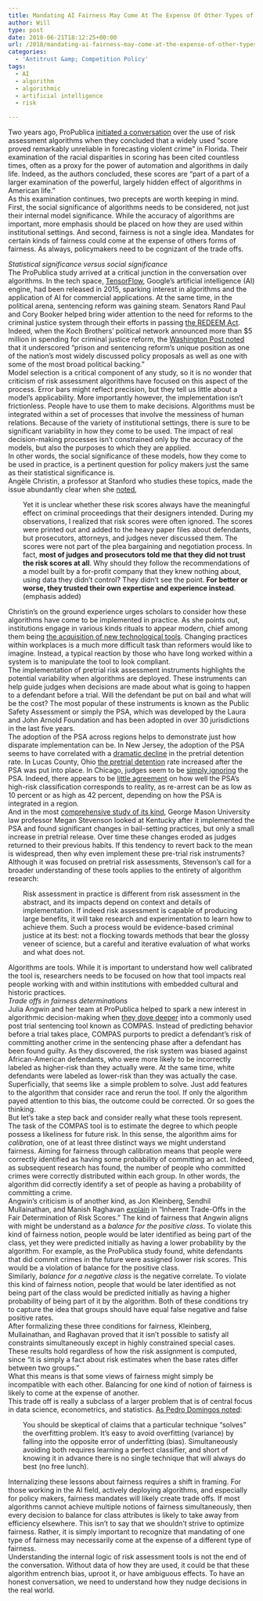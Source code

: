 ```yaml
---
title: Mandating AI Fairness May Come At The Expense Of Other Types of Fairness
author: Will
type: post
date: 2018-06-21T18:12:25+00:00
url: /2018/mandating-ai-fairness-may-come-at-the-expense-of-other-types-of-fairness/
categories:
  - 'Antitrust &amp; Competition Policy'
tags:
  - AI
  - algorithm
  - algorithmic
  - artificial intelligence
  - risk

---
```

Two years ago, ProPublica [initiated a conversation][1] over the use of risk assessment algorithms when they concluded that a widely used “score proved remarkably unreliable in forecasting violent crime” in Florida. Their examination of the racial disparities in scoring has been cited countless times, often as a proxy for the power of automation and algorithms in daily life. Indeed, as the authors concluded, these scores are “part of a part of a larger examination of the powerful, largely hidden effect of algorithms in American life.”  
As this examination continues, two precepts are worth keeping in mind. First, the social significance of algorithms needs to be considered, not just their internal model significance. While the accuracy of algorithms are important, more emphasis should be placed on how they are used within institutional settings. And second, fairness is not a single idea. Mandates for certain kinds of fairness could come at the expense of others forms of fairness. As always, policymakers need to be cognizant of the trade offs.  <!--more-->

  
_Statistical significance versus social significance_  
The ProPublica study arrived at a critical junction in the conversation over algorithms. In the tech space, [TensorFlow][2], Google’s artificial intelligence (AI) engine, had been released in 2015, sparking interest in algorithms and the application of AI for commercial applications. At the same time, in the political arena, sentencing reform was gaining steam. Senators Rand Paul and Cory Booker helped bring wider attention to the need for reforms to the criminal justice system through their efforts in passing [the REDEEM Act][3]. Indeed, when the Koch Brothers’ political network announced more than $5 million in spending for criminal justice reform, the [Washington Post noted][4] that it underscored “prison and sentencing reform&#8217;s unique position as one of the nation&#8217;s most widely discussed policy proposals as well as one with some of the most broad political backing.”  
Model selection is a critical component of any study, so it is no wonder that criticism of risk assessment algorithms have focused on this aspect of the process. Error bars might reflect precision, but they tell us little about a model’s applicability. More importantly however, the implementation isn’t frictionless. People have to use them to make decisions. Algorithms must be integrated within a set of processes that involve the messiness of human relations. Because of the variety of institutional settings, there is sure to be significant variability in how they come to be used. The impact of real decision-making processes isn’t constrained only by the accuracy of the models, but also the purposes to which they are applied.  
In other words, the social significance of these models, how they come to be used in practice, is a pertinent question for policy makers just the same as their statistical significance is.  
Angèle Christin, a professor at Stanford who studies these topics, made the issue abundantly clear when she [noted][5],

<p style="padding-left: 30px;">
  Yet it is unclear whether these risk scores always have the meaningful effect on criminal proceedings that their designers intended. During my observations, I realized that risk scores were often ignored. The scores were printed out and added to the heavy paper files about defendants, but prosecutors, attorneys, and judges never discussed them. The scores were not part of the plea bargaining and negotiation process. In fact, <b>most of judges and prosecutors told me that they did not trust the risk scores at all</b>. Why should they follow the recommendations of a model built by a for-profit company that they knew nothing about, using data they didn’t control? They didn’t see the point. <b>For better or worse, they trusted their own expertise and experience instead</b>. (emphasis added)
</p>

Christin’s on the ground experience urges scholars to consider how these algorithms have come to be implemented in practice. As she points out, institutions engage in various kinds rituals to appear modern, chief among them being [the acquisition of new technological tools][6]. Changing practices within workplaces is a much more difficult task than reformers would like to imagine. Instead, a typical reaction by those who have long worked within a system is to  manipulate the tool to look compliant.  
The implementation of pretrial risk assessment instruments highlights the potential variability when algorithms are deployed. These instruments can help guide judges when decisions are made about what is going to happen to a defendant before a trial. Will the defendant be put on bail and what will be the cost? The most popular of these instruments is known as the Public Safety Assessment or simply the PSA, which was developed by the Laura and John Arnold Foundation and has been adopted in over 30 jurisdictions in the last five years.  
The adoption of the PSA across regions helps to demonstrate just how disparate implementation can be. In New Jersey, the adoption of the PSA seems to have correlated with a [dramatic decline][7] in the pretrial detention rate. In Lucas County, Ohio [the pretrial detention][8] rate increased after the PSA was put into place. In Chicago, judges seem to be [simply ignoring][9] the PSA. Indeed, there appears to be [little agreement][10] on how well the PSA’s high-risk classification corresponds to reality, as re-arrest can be as low as 10 percent or as high as 42 percent, depending on how the PSA is integrated in a region.  
And in the most [comprehensive study of its kind][11], George Mason University law professor Megan Stevenson looked at Kentucky after it implemented the PSA and found significant changes in bail-setting practices, but only a small increase in pretrial release. Over time these changes eroded as judges returned to their previous habits. If this tendency to revert back to the mean is widespread, then why even implement these pre-trial risk instruments?  
Although it was focused on pretrial risk assessments, Stevenson’s call for a broader understanding of these tools applies to the entirety of algorithm research:

<p style="padding-left: 30px;">
  Risk assessment in practice is different from risk assessment in the abstract, and its impacts depend on context and details of implementation. If indeed risk assessment is capable of producing large benefits, it will take research and experimentation to learn how to achieve them. Such a process would be evidence-based criminal justice at its best: not a flocking towards methods that bear the glossy veneer of science, but a careful and iterative evaluation of what works and what does not.
</p>

Algorithms are tools. While it is important to understand how well calibrated the tool is, researchers needs to be focused on how that tool impacts real people working with and within institutions with embedded cultural and historic practices.  
_Trade offs in fairness determinations_  
Julia Angwin and her team at ProPublica helped to spark a new interest in algorithmic decision-making when [they dove deeper][1] into a commonly used post trial sentencing tool known as COMPAS. Instead of predicting behavior before a trial takes place, COMPAS purports to predict a defendant’s risk of committing another crime in the sentencing phase after a defendant has been found guilty. As they discovered, the risk system was biased against African-American defendants, who were more likely to be incorrectly labeled as higher-risk than they actually were. At the same time, white defendants were labeled as lower-risk than they was actually the case.  
Superficially, that seems like  a simple problem to solve. Just add features to the algorithm that consider race and rerun the tool. If only the algorithm payed attention to this bias, the outcome could be corrected. Or so goes the thinking.  
But let’s take a step back and consider really what these tools represent. The task of the COMPAS tool is to estimate the degree to which people possess a likeliness for future risk. In this sense, the algorithm aims for _calibration_, one of at least three distinct ways we might understand fairness. Aiming for fairness through calibration means that people were correctly identified as having some probability of committing an act. Indeed, as subsequent research has found, the number of people who committed crimes were correctly distributed within each group. In other words, the algorithm did correctly identify a set of people as having a probability of committing a crime.  
Angwin’s criticism is of another kind, as Jon Kleinberg, Sendhil Mullainathan, and Manish Raghavan [explain][12] in “Inherent Trade-Offs in the Fair Determination of Risk Scores.” The kind of fairness that Angwin aligns with might be understand as a _balance for the positive class_. To violate this kind of fairness notion, people would be later identified as being part of the class, yet they were predicted initially as having a lower probability by the algorithm. For example, as the ProPublica study found, white defendants that did commit crimes in the future were assigned lower risk scores. This would be a violation of balance for the positive class.  
Similarly, _balance for a negative class_ is the negative correlate. To violate this kind of fairness notion, people that would be later identified as not being part of the class would be predicted initially as having a higher probability of being part of it by the algorithm. Both of these conditions try to capture the idea that groups should have equal false negative and false positive rates.  
After formalizing these three conditions for fairness, Kleinberg, Mullainathan, and Raghavan proved that it isn’t possible to satisfy all constraints simultaneously except in highly constrained special cases. These results hold regardless of how the risk assignment is computed, since “it is simply a fact about risk estimates when the base rates differ between two groups.”  
What this means is that some views of fairness might simply be incompatible with each other. Balancing for one kind of notion of fairness is likely to come at the expense of another.  
This trade off is really a subclass of a larger problem that is of central focus in data science, econometrics, and statistics. [As Pedro Domingos noted][13]:

<p style="padding-left: 30px;">
  You should be skeptical of claims that a particular technique “solves” the overfitting problem. It’s easy to avoid overfitting (variance) by falling into the opposite error of underfitting (bias). Simultaneously avoiding both requires learning a perfect classifier, and short of knowing it in advance there is no single technique that will always do best (no free lunch).
</p>

Internalizing these lessons about fairness requires a shift in framing. For those working in the AI field, actively deploying algorithms, and especially for policy makers, fairness mandates will likely create trade offs. If most algorithms cannot achieve multiple notions of fairness simultaneously, then every decision to balance for class attributes is likely to take away from efficiency elsewhere. This isn’t to say that we shouldn’t strive to optimize fairness. Rather, it is simply important to recognize that mandating of one type of fairness may necessarily come at the expense of a different type of fairness.  
Understanding the internal logic of risk assessment tools is not the end of the conversation. Without data of how they are used, it could be that these algorithm entrench bias, uproot it, or have ambiguous effects. To have an honest conversation, we need to understand how they nudge decisions in the real world.

 [1]: https://www.propublica.org/article/machine-bias-risk-assessments-in-criminal-sentencing
 [2]: https://www.tensorflow.org/about/
 [3]: http://thehill.com/blogs/pundits-blog/crime/346474-glimmer-of-hope-in-bipartisan-criminal-justice-reform-effort
 [4]: https://www.washingtonpost.com/news/post-politics/wp/2015/02/19/the-bipartisan-push-for-criminal-justice-gets-a-koch-funded-boost/?utm_term=.216ff51e7609
 [5]: https://points.datasociety.net/models-in-practice-19e68b18c340
 [6]: http://www.jstor.org/stable/2778293?seq=1#page_scan_tab_contents
 [7]: https://www.nbcnews.com/specials/bail-reform
 [8]: https://thecrimereport.org/wp-content/uploads/2017/08/Lucas-County-court-filing.pdf
 [9]: https://chicago.suntimes.com/news/cook-county-judges-not-following-bail-recommendations-study-find/
 [10]: https://papers.ssrn.com/sol3/papers.cfm?abstract_id=2826600
 [11]: https://papers.ssrn.com/sol3/papers.cfm?abstract_id=3016088
 [12]: https://arxiv.org/pdf/1609.05807.pdf
 [13]: https://homes.cs.washington.edu/~pedrod/papers/cacm12.pdf